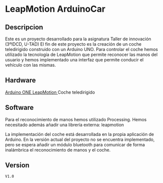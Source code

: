 # LeapMotion ArduinoCar
  
## Descripcion
   Este es un proyecto desarrollado para la asignatura Taller de innovación (3ºIDCD, U-TAD) El fin de este proyecto es la creación de un coche teledirigido construido con un Arduino UNO. Para controlar el coche hemos utilizado la tecnología de LeapMotion que permite reconocer las manos del usuario y hemos implementado una interfaz que permite conducir el vehículo con las mismas.
   
## Hardware
[ Arduino ONE ]
[ LeapMotion ]
Coche teledirigido
    
## Software
Para el reconocimiento de manos hemos utilizado Processing. Hemos necesitado además añadir una librería externa: leapmotion

La implementación del coche está desarrollada en la propia aplicación de Arduino.
En la versión actual del proyecto no se encuentra implementado, pero se espera añadir un módulo bluetooth para comunicar de forma inalámbrica el reconocimiento de manos y el coche.

## Version
    V1.0

[ Arduino ONE ]: https://www.arduino.cc/
[ LeapMotion ]: https://www.leapmotion.com/
